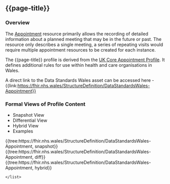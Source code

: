 <div class="warning"><span class="ImplementWarn"></span></div>

## {{page-title}}

### Overview
The [Appointment](https://www.hl7.org/fhir/r4/Appointment.html) resource primarily allows the recording of detailed information about a planned meeting that may be in the future or past. The resource only describes a single meeting, a series of repeating visits would require multiple appointment resources to be created for each instance.

The {{page-title}} profile is derived from the [UK Core Appointment Profile](https://simplifier.net/guide/UK-Core-Implementation-Guide-STU2/Home/ProfilesandExtensions/Profile-UKCore-Appointment?version=2.0.1). It defines additional rules for use within health and care organisations in Wales.

A direct link to the Data Standards Wales asset can be accessed here - {{link:https://fhir.nhs.wales/StructureDefinition/DataStandardsWales-Appointment}}

### Formal Views of Profile Content
<div class="tab-wrap">
  <ul class="tab-head">
    <li class="tablink tab-active" onclick="openCity(this,'tabsnap')" data-target="tabsnap">
      Snapshot View
    </li>
    <li class="tablink" onclick="openCity(this,'tabdiff')" data-target="tabdiff">
      Differential View
    </li>
    <li class="tablink" onclick="openCity(this,'tabhybrid')" data-target="tabhybrid">
      Hybrid View
    </li>
    <li class="tablink" onclick="openCity(this,'tabeg')" data-target="tabeg">
      Examples
    </li>    
  </ul>
  <div class="tab-main">
    <div id="tabsnap" class="tabcontent active">      
      {{tree:https://fhir.nhs.wales/StructureDefinition/DataStandardsWales-Appointment, snapshot}}
    </div>
    <div id="tabdiff" class="tabcontent">
      {{tree:https://fhir.nhs.wales/StructureDefinition/DataStandardsWales-Appointment, diff}}
  </div>
    <div id="tabhybrid" class="tabcontent">
      {{tree:https://fhir.nhs.wales/StructureDefinition/DataStandardsWales-Appointment, hybrid}}
  </div>
  <div id="tabeg" class="tabcontent">
    <list>
                   
    </list>
  </div>    
</div>


